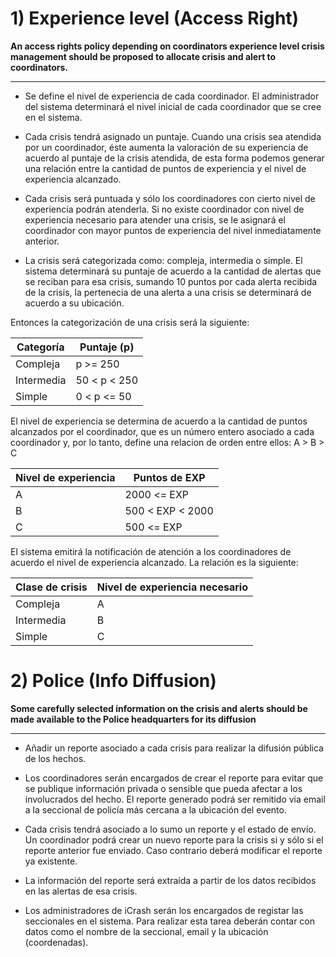 # 1) Experience level (Access Right)
**An access rights policy depending on coordinators experience level crisis management should be proposed to allocate crisis and alert to coordinators.**

---

* Se define el nivel de experiencia de cada coordinador. El administrador del sistema determinará el nivel inicial de cada coordinador que se cree en el sistema.

* Cada crisis tendrá asignado un puntaje. Cuando una crisis sea atendida por un coordinador, éste aumenta la valoración de su experiencia de acuerdo al puntaje de la crisis atendida, de esta forma podemos generar una relación entre la cantidad de puntos de experiencia y el nivel de experiencia alcanzado.

* Cada crisis será puntuada y sólo los coordinadores con cierto nivel de experiencia podrán atenderla. Si no existe coordinador con nivel de experiencia necesario para atender una crisis, se le asignará el coordinador con mayor puntos de experiencia del nivel inmediatamente anterior.

* La crisis será categorizada como: compleja, intermedia o simple. El sistema determinará su puntaje de acuerdo a la cantidad de alertas que se reciban para esa crisis, sumando 10 puntos por cada alerta recibida de la crisis, la pertenecia de una alerta a una crisis se determinará de acuerdo a su ubicación.

Entonces la categorización de una crisis será la siguiente:

Categoría | Puntaje (p)
------------ | -------------
Compleja | p >= 250
Intermedia | 50 < p < 250
Simple | 0 < p <= 50

El nivel de experiencia se determina de acuerdo a la cantidad de puntos alcanzados por el coordinador, que es un número entero asociado a cada coordinador y, por lo tanto, define una relacion de orden entre ellos: A > B > C

Nivel de experiencia | Puntos de EXP
--|--
A | 2000 <= EXP
B | 500 < EXP < 2000
C | 500 <= EXP

El sistema emitirá la notificación de atención a los coordinadores de acuerdo el nivel de experiencia alcanzado. La relación es la siguiente:

Clase de crisis | Nivel de experiencia necesario
-- | --
Compleja | A
Intermedia | B
Simple | C


# 2) Police (Info Diffusion)
**Some carefully selected information on the crisis and alerts should be made available to the Police headquarters for its diffusion**

---

* Añadir un reporte asociado a cada crisis para realizar la difusión pública de los hechos.

* Los coordinadores serán encargados de crear el reporte para evitar que se publique información privada o sensible que pueda afectar a los involucrados del hecho. El reporte generado podrá ser remitido via email a la seccional de policía más cercana a la ubicación del evento.

* Cada crisis tendrá asociado a lo sumo un reporte y el estado de envío. Un coordinador podrá crear un nuevo reporte para la crisis si y sólo si el reporte anterior fue enviado. Caso contrario deberá modificar el reporte ya existente.

* La información del reporte será extraída a partir de los datos recibidos en las alertas de esa crisis.

* Los administradores de iCrash serán los encargados de registar las seccionales en el sistema. Para realizar esta tarea deberán contar con datos como el nombre de la seccional, email y la ubicación (coordenadas).
